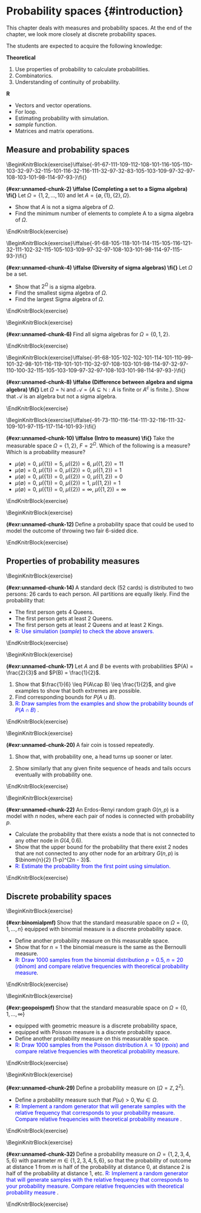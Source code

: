 # Probability spaces {#introduction}

This chapter deals with measures and probability spaces. At the end of
the chapter, we look more closely at discrete probability spaces.

The students are expected to acquire the following knowledge:

**Theoretical**

1. Use properties of probability to calculate probabilities.
2. Combinatorics.
3. Understanding of continuity of probability.

**R**

- Vectors and vector operations.
- For loop.
- Estimating probability with simulation.
- *sample* function.
- Matrices and matrix operations.




## Measure and probability spaces
\BeginKnitrBlock{exercise}\iffalse{-91-67-111-109-112-108-101-116-105-110-103-32-97-32-115-101-116-32-116-111-32-97-32-83-105-103-109-97-32-97-108-103-101-98-114-97-93-}\fi{}<div class="exercise"><span class="exercise" id="exr:unnamed-chunk-2"><strong>(\#exr:unnamed-chunk-2)  \iffalse (Completing a set to a Sigma algebra) \fi{} </strong></span>Let $\Omega = \{1,2,...,10\}$ and let $A = \{\emptyset, \{1\}, \{2\}, \Omega \}$.

- Show that $A$ is not a sigma algebra of $\Omega$.
- Find the minimum number of elements to complete A to a sigma algebra of
$\Omega$.
</div>\EndKnitrBlock{exercise}



\BeginKnitrBlock{exercise}\iffalse{-91-68-105-118-101-114-115-105-116-121-32-111-102-32-115-105-103-109-97-32-97-108-103-101-98-114-97-115-93-}\fi{}<div class="exercise"><span class="exercise" id="exr:unnamed-chunk-4"><strong>(\#exr:unnamed-chunk-4)  \iffalse (Diversity of sigma algebras) \fi{} </strong></span>Let $\Omega$ be a set.

- Show that $2^{\Omega}$ is a sigma algebra.
- Find the smallest sigma algebra of $\Omega$.
- Find the largest Sigma algebra of $\Omega$.
</div>\EndKnitrBlock{exercise}



\BeginKnitrBlock{exercise}<div class="exercise"><span class="exercise" id="exr:unnamed-chunk-6"><strong>(\#exr:unnamed-chunk-6) </strong></span>Find all sigma algebras for $\Omega = \{0, 1, 2\}$.
</div>\EndKnitrBlock{exercise}



\BeginKnitrBlock{exercise}\iffalse{-91-68-105-102-102-101-114-101-110-99-101-32-98-101-116-119-101-101-110-32-97-108-103-101-98-114-97-32-97-110-100-32-115-105-103-109-97-32-97-108-103-101-98-114-97-93-}\fi{}<div class="exercise"><span class="exercise" id="exr:unnamed-chunk-8"><strong>(\#exr:unnamed-chunk-8)  \iffalse (Difference between algebra and sigma algebra) \fi{} </strong></span>
Let $\Omega = \mathbb{N}$ and $\mathcal{A} = \{A \subseteq \mathbb{N}: 
A \text{ is finite or } A^c \text{ is finite.} \}$. Show that 
$\mathcal{A}$ is an algebra but not a sigma algebra.

</div>\EndKnitrBlock{exercise}




\BeginKnitrBlock{exercise}\iffalse{-91-73-110-116-114-111-32-116-111-32-109-101-97-115-117-114-101-93-}\fi{}<div class="exercise"><span class="exercise" id="exr:unnamed-chunk-10"><strong>(\#exr:unnamed-chunk-10)  \iffalse (Intro to measure) \fi{} </strong></span>
Take the measurable space $\Omega = \{1,2\}$, $F = 2^{\Omega}$. Which of the
following is a measure? Which is a probability measure?

- $\mu(\emptyset) = 0$, $\mu(\{1\}) = 5$, $\mu(\{2\}) = 6$, $\mu(\{1,2\}) = 11$
- $\mu(\emptyset) = 0$, $\mu(\{1\}) = 0$, $\mu(\{2\}) = 0$, $\mu(\{1,2\}) = 1$
- $\mu(\emptyset) = 0$, $\mu(\{1\}) = 0$, $\mu(\{2\}) = 0$, $\mu(\{1,2\}) = 0$
- $\mu(\emptyset) = 0$, $\mu(\{1\}) = 0$, $\mu(\{2\}) = 1$, $\mu(\{1,2\}) = 1$
- $\mu(\emptyset)=0$, $\mu(\{1\})=0$, $\mu(\{2\})=\infty$, $\mu(\{1,2\})=\infty$
</div>\EndKnitrBlock{exercise}



\BeginKnitrBlock{exercise}<div class="exercise"><span class="exercise" id="exr:unnamed-chunk-12"><strong>(\#exr:unnamed-chunk-12) </strong></span>Define a probability space that could be used to model the outcome of throwing two fair 6-sided dice.
</div>\EndKnitrBlock{exercise}


## Properties of probability measures

\BeginKnitrBlock{exercise}<div class="exercise"><span class="exercise" id="exr:unnamed-chunk-14"><strong>(\#exr:unnamed-chunk-14) </strong></span>
A standard deck (52 cards) is distributed to two persons: 26 cards to each
person. All partitions are equally likely. Find the probability that:

- The first person gets 4 Queens.
- The first person gets at least 2 Queens.
- The first person gets at least 2 Queens and at least 2 Kings.
- <span style="color:blue"> R: Use simulation (_sample_) to check the above
answers. </span>
</div>\EndKnitrBlock{exercise}




\BeginKnitrBlock{exercise}<div class="exercise"><span class="exercise" id="exr:unnamed-chunk-17"><strong>(\#exr:unnamed-chunk-17) </strong></span>Let $A$ and $B$ be events with probabilities $P(A) = \frac{2}{3}$ and
$P(B) = \frac{1}{2}$.

1. Show that $\frac{1}{6} \leq P(A\cap B) \leq \frac{1}{2}$,
and give examples to show that both extremes are possible.
2. Find corresponding bounds for $P(A\cup B)$.
3. <span style="color:blue"> R: Draw samples from the examples and show the probability bounds of 
$P(A \cap B)$ </span>.
</div>\EndKnitrBlock{exercise}



\BeginKnitrBlock{exercise}<div class="exercise"><span class="exercise" id="exr:unnamed-chunk-20"><strong>(\#exr:unnamed-chunk-20) </strong></span>A fair coin is tossed repeatedly. 

1. Show that, with probability one, a head turns up sooner or later. 

2. Show similarly that any given finite sequence of heads and
tails occurs eventually with probability one.</div>\EndKnitrBlock{exercise}



\BeginKnitrBlock{exercise}<div class="exercise"><span class="exercise" id="exr:unnamed-chunk-22"><strong>(\#exr:unnamed-chunk-22) </strong></span>An Erdos-Renyi random graph $G(n,p)$ is a model with $n$ nodes, where
each pair of nodes is connected with probability $p$.


- Calculate the probability that there exists a node that is not
connected to any other node in $G(4,0.6)$.
- Show that the upper bound for the probability that there exist 2 nodes that are not connected to any other node for an arbitrary $G(n,p)$ is $\binom{n}{2} (1-p)^{2n - 3}$.
- <span style="color:blue">R: Estimate the probability from the first point using simulation.</span>
  
</div>\EndKnitrBlock{exercise}




## Discrete probability spaces
\BeginKnitrBlock{exercise}<div class="exercise"><span class="exercise" id="exr:binomialpmf"><strong>(\#exr:binomialpmf) </strong></span>Show that the standard measurable space on $\Omega = \{0,1,...,n\}$ equipped with binomial measure is a discrete probability space.

- Define another probability measure on this measurable space.
- Show that for $n=1$ the binomial measure is the same as the Bernoulli measure.
- <span style="color:blue">R: Draw 1000 samples from the binomial distribution $p=0.5$, $n=20$ (_rbinom_) and compare relative frequencies with theoretical probability measure</span>.
</div>\EndKnitrBlock{exercise}




\BeginKnitrBlock{exercise}<div class="exercise"><span class="exercise" id="exr:geopoispmf"><strong>(\#exr:geopoispmf) </strong></span>Show that the standard measurable space on $\Omega = \{0,1,...,\infty\}$
  
   
- equipped with geometric measure is a discrete probability space,
- equipped with Poisson measure is a discrete probability space.
- Define another probability measure on this measurable space.
- <span style="color:blue">R: Draw 1000 samples from the Poisson distribution $\lambda = 10$ (_rpois_) and compare relative frequencies with theoretical probability measure</span>.
</div>\EndKnitrBlock{exercise}




\BeginKnitrBlock{exercise}<div class="exercise"><span class="exercise" id="exr:unnamed-chunk-29"><strong>(\#exr:unnamed-chunk-29) </strong></span>Define a probability measure on $(\Omega = \mathbb{Z}, 2^{\mathbb{Z}})$.

- Define a probability measure such that $P(\omega) > 0, \forall \omega \in \Omega$.
- <span style="color:blue">R: Implement a random generator that will generate 
samples with the relative frequency that corresponds to your probability
measure. Compare relative frequencies with theoretical probability 
measure </span>.
</div>\EndKnitrBlock{exercise}



\BeginKnitrBlock{exercise}<div class="exercise"><span class="exercise" id="exr:unnamed-chunk-32"><strong>(\#exr:unnamed-chunk-32) </strong></span>Define a probability measure on $\Omega = \{1,2,3,4,5,6\}$ with parameter $m 
\in \{1,2,3,4,5,6\}$, so that the probability of outcome at distance $1$ from
$m$ is half of the probability at distance $0$, at distance $2$ is half of
the probability at distance $1$, etc. <span style="color:blue">R: 
Implement a random generator that will generate 
samples with the relative frequency that corresponds to your probability
measure. Compare relative frequencies with theoretical probability 
measure </span>. 
</div>\EndKnitrBlock{exercise}



